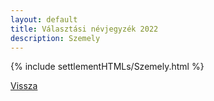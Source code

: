 ```yaml
---
layout: default
title: Választási névjegyzék 2022
description: Szemely
---
```


{% include settlementHTMLs/Szemely.html %}

[Vissza](../)